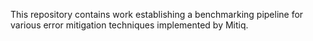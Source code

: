 This repository contains work establishing a benchmarking pipeline for various error mitigation techniques implemented by Mitiq. 
